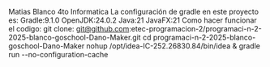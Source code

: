 Matias Blanco 4to Informatica
La configuración de gradle en este proyecto es:
Gradle:9.1.0
OpenJDK:24.0.2
Java:21
JavaFX:21
Como hacer funcionar el codigo:
git clone: git@github.com:etec-programacion-2/programaci-n-2-2025-blanco-goschool-Dano-Maker.git
cd programaci-n-2-2025-blanco-goschool-Dano-Maker
nohup /opt/idea-IC-252.26830.84/bin/idea &
gradle run --no-configuration-cache


